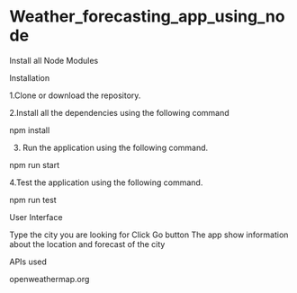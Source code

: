# Weather_forecasting_app_using_node

Install all Node Modules 

Installation

1.Clone or download the repository.

2.Install all the dependencies using the following command

npm install

3. Run the application using the following command.

npm run start
 
 4.Test the application using the following command.

npm run test


User Interface

Type the city you are looking for
Click Go button
The app show information about the location and forecast of the city

APIs used

openweathermap.org
